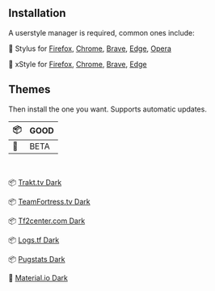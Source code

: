 ## Installation

A userstyle manager is required, common ones include:

🎨 Stylus for [Firefox](https://addons.mozilla.org/en-US/firefox/addon/styl-us/), [Chrome](https://chrome.google.com/webstore/detail/stylus/clngdbkpkpeebahjckkjfobafhncgmne), [Brave](https://chrome.google.com/webstore/detail/stylus/clngdbkpkpeebahjckkjfobafhncgmne), [Edge](https://chrome.google.com/webstore/detail/stylus/clngdbkpkpeebahjckkjfobafhncgmne), [Opera](https://addons.opera.com/en-gb/extensions/details/stylus/)

🎨 xStyle for [Firefox](https://addons.mozilla.org/firefox/addon/xstyle/), [Chrome](https://chrome.google.com/webstore/detail/xstyle/hncgkmhphmncjohllpoleelnibpmccpj), [Brave](https://chrome.google.com/webstore/detail/xstyle/hncgkmhphmncjohllpoleelnibpmccpj), [Edge](https://chrome.google.com/webstore/detail/xstyle/hncgkmhphmncjohllpoleelnibpmccpj)
<br>

## Themes

Then install the one you want. Supports automatic updates.

| 📦  | GOOD |
| --- | ---- |
| 🦺  | BETA |

<br>

📦 [Trakt.tv Dark](https://raw.githubusercontent.com/PhongGuy/css-styles/main/dist/trakt-dark.user.css)

📦 [TeamFortress.tv Dark](https://raw.githubusercontent.com/PhongGuy/css-styles/main/dist/tftv-dark.user.css)

📦 [Tf2center.com Dark](https://raw.githubusercontent.com/PhongGuy/css-styles/main/dist/tf2center.com-dark.user.css)

📦 [Logs.tf Dark](https://raw.githubusercontent.com/PhongGuy/css-styles/main/dist/logs.tf-dark.user.css)

📦 [Pugstats Dark](https://raw.githubusercontent.com/PhongGuy/css-styles/main/dist/pugstats.herokuapp.com-dark.user.css)

🦺 [Material.io Dark](https://raw.githubusercontent.com/PhongGuy/css-styles/main/dist/material.io-dark.user.css)

<!-- sass themes/pugstats.herokuapp.com-dark.scss dist/pugstats.herokuapp.com-dark.user.css --no-source-map --watch --style compressed -->
